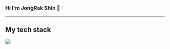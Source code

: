 
### Hi I'm JongRak Shin 👋


<hr></hr>
<h2> My tech stack </h2>



<a><img src="https://img.shields.io/badge/HTML-FA5858?style=flat-square&logo=PythonColor=white"/></a>




<!--
**ShinJongRock/ShinJongRock** is a ✨ _special_ ✨ repository because its `README.md` (this file) appears on your GitHub profile.

Here are some ideas to get you started:

- 🔭 I’m currently working on ...
- 🌱 I’m currently learning ...
- 👯 I’m looking to collaborate on ...
- 🤔 I’m looking for help with ...
- 💬 Ask me about ...
- 📫 How to reach me: ...
- 😄 Pronouns: ...
- ⚡ Fun fact: ...
-->

